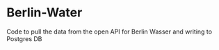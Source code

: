 # Berlin-Water
Code to pull the data from the open API for Berlin Wasser and writing to Postgres DB

